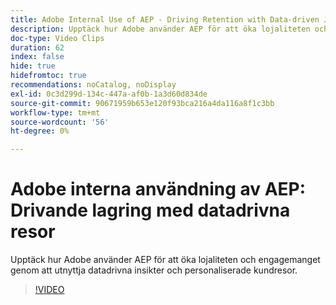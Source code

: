 ```yaml
---
title: Adobe Internal Use of AEP - Driving Retention with Data-driven Journeys
description: Upptäck hur Adobe använder AEP för att öka lojaliteten och engagemanget genom att utnyttja datadrivna insikter och personaliserade kundresor.
doc-type: Video Clips
duration: 62
index: false
hide: true
hidefromtoc: true
recommendations: noCatalog, noDisplay
exl-id: 0c3d299d-134c-447a-af0b-1a3d60d834de
source-git-commit: 90671959b653e120f93bca216a4da116a8f1c3bb
workflow-type: tm+mt
source-wordcount: '56'
ht-degree: 0%

---
```


# Adobe interna användning av AEP: Drivande lagring med datadrivna resor

Upptäck hur Adobe använder AEP för att öka lojaliteten och engagemanget genom att utnyttja datadrivna insikter och personaliserade kundresor.

<!-- 62_S655_3442541_61_adobes-internal-use-of-aep-driving-retention-with-datadriven-journeys -->
>[!VIDEO](https://video.tv.adobe.com/v/3458264/?learn=on&enablevpops=true)
